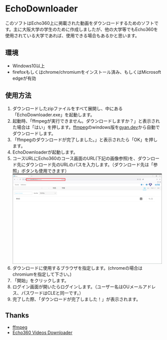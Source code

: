 # EchoDownloader

このソフトはEcho360上に掲載された動画をダウンロードするためのソフトです。主に大阪大学の学生のために作成しましたが、他の大学等でもEcho360を使用されている大学であれば、使用できる場合もあるかと思います。

## 環境
- Windows10以上
- firefoxもしくはchrome/chromiumをインストール済み、もしくはMicrosoft edgeが有効

## 使用方法
1. ダウンロードしたzipファイルをすべて展開し、中にある「EchoDownloader.exe」を起動します。
1. 起動時、「ffmpegが実行できません。ダウンロードしますか？」と表示された場合は「はい」を押します。[ffmpeg](https://www.ffmpeg.org/)のwindows版を[gyan.dev](https://www.gyan.dev/ffmpeg/builds/)から自動でダウンロードします。
1. 「ffmpegのダウンロードが完了しました。」と表示されたら「OK」を押します。
1. EchoDownloaderが起動します。
1. コースURLにEcho360のコース画面のURL(下記の画像参照)を、ダウンロード先にダウンロード先のURLのパスを入力します。（ダウンロード先は「参照」ボタンも使用できます）
![URLのイメージ](./url_image.png)
1. ダウンロードに使用するブラウザを指定します。(chromeの場合はchromiumを指定して下さい。)
1. 「開始」をクリックします。
1. ログイン画面が開いたらログインします。（ユーザー名はOUメールアドレス、パスワードはCLEと同一です。）
1. 完了した際、「ダウンロードが完了しました！」が表示されます。

## Thanks
- [ffmpeg](https://www.ffmpeg.org/)  
- [Echo360 Videos Downloader](https://github.com/soraxas/echo360)